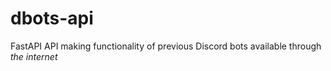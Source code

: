 # dbots-api
FastAPI API making functionality of previous Discord bots available through *the internet*

